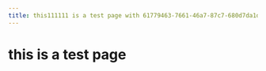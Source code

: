 ```yaml
---
title: this111111 is a test page with 61779463-7661-46a7-87c7-680d7da1d033afsdf0123456789 61779463-7661-46a7-87c7-680d7da1d033afsdf0123456789 61779463-7661-46a7-87c7-680d7da1d033afsdf0123456789 61779463-7661-46a7-87c7-680d7da1d033afsdf0123456789 61779463-7661-46a7-87c7-680d7da1d033afsdf0123456789 61779463-7661-46a7-87c7-680d7da1d033afsdf0123456789 61779463-7661-46a7-87c7-680d7da1d033afsdf0123456789
---
```


# this is a test page
